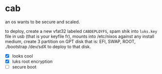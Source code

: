 # cab

an os wants to be secure and scaled.

to deploy, create a new vfat32 labeled `CABDEPLOYFS`, spam shik into `luks.key` file in usb (that is your keyfile fr), mounts into /etc/nixos against any install medium, create 3 partition on GPT disk that is: EFI, SWAP, ROOT, ./bootstrap /dev/sdX to deploy to that disk.

- [X] looks cool
- [x] luks root encryption
- [ ] secure boot
